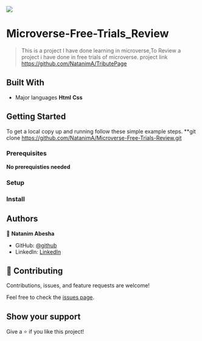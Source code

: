 ![](https://img.shields.io/badge/Microverse-blueviolet)

# Microverse-Free-Trials_Review

> This is a project I have done learning in microverse,To Review a project i have done in free trials of microverse. project link https://github.com/NatanimA/TributePage


## Built With

- Major languages
**Html**
**Css**




## Getting Started


To get a local copy up and running follow these simple example steps.
**git clone  https://github.com/NatanimA/Microverse-Free-Trials-Review.git

### Prerequisites
**No prerequisties needed**

### Setup



### Install


## Authors

👤 **Natanim Abesha**

- GitHub: [@github](https://https://github.com/NatanimA)
- LinkedIn: [LinkedIn](https://linkedin.com/in/natanim-abesha-04a39823a)


## 🤝 Contributing

Contributions, issues, and feature requests are welcome!

Feel free to check the [issues page](../../issues/).

## Show your support

Give a ⭐️ if you like this project!


